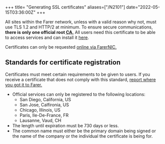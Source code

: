 +++
title= "Generating SSL certificates"
aliases=["/N2101"]
date="2022-05-15T03:36:00Z"
+++

All sites within the Farer network, unless with a valid reason why not, must use TLS 1.2 and HTTP/2 at minimum. To ensure secure communications, **there is only one official root <abbr title="Certificate Authortiy">CA.</abbr>** All users need this certificate to be able to access services and can install it [here](/N2005).

Certificates can only be requested [online via FarerNIC.](https://nic.fa/request-certs)

## Standards for certificate registration
Certificates must meet certain requirements to be given to users. If you receive a certificate that does not comply with this standard, [report where you got it to Farer.](/N4002)
- Official services can only be registered to the following locations:
  - San Diego, California, US
  - San Jose, Calfironia, US
  - Chicago, Illinois, US
  - Paris, Ile-De-France, FR
  - Lausanne, Vaud, CH
- The length until expiration must be 730 days or less.
- The common name must either be the primary domain being signed or the name of the company or the individual the certificate is being for.
